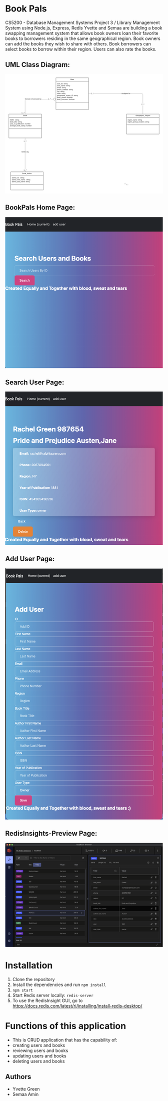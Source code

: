 # Book Pals
CS5200 - Database Management Systems
Project 3 / Library Management System using Node.js, Express, Redis
Yvette and Semaa are building a book swapping management system that allows book owners loan their favorite books to borrowers residing in the same geographical region. Book owners can add the books they wish to share with others. Book borrowers can select books to borrow within their region. Users can also rate the books.
## UML Class Diagram:
![Website Screenshot](https://github.com/greeny90/BookPalsVersion3/blob/main/B%20-%20UML%20Class%20Diagram.png)
## BookPals Home Page:
![Website Screenshot](https://github.com/greeny90/BookPalsVersion3/blob/main/images/home_page.png)
## Search User Page:
![Website Screenshot](https://github.com/greeny90/BookPalsVersion3/blob/main/images/searchresultspage.png)
## Add User Page:
![Website Screenshot](https://github.com/greeny90/BookPalsVersion3/blob/main/images/adduserpage.png)
## RedisInsights-Preview Page:
![Website Screenshot](https://github.com/greeny90/BookPalsVersion3/blob/main/images/RedisInsightspage.png)
# Installation
1) Clone the repository
2) Install the dependencies and run `npm install`
3) `npm start`
4) Start Redis server locally: `redis-server`
5) To use the RedisInsight GUI, go to https://docs.redis.com/latest/ri/installing/install-redis-desktop/

# Functions of this application
* This is CRUD application that has the capability of:
* creating users and books
* reviewing users and books
* updating users and books
* deleting users and books
 
## Authors
* Yvette Green
* Semaa Amin

